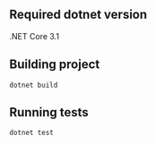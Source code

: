 ## Required dotnet version

.NET Core 3.1

## Building project

```
dotnet build
```


## Running tests

```
dotnet test
```
